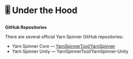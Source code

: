 # 🎚 Under the Hood

**GitHub Repositories**

There are several official Yarn Spinner GitHub repositories:

* Yarn Spinner Core — [YarnSpinnerTool/YarnSpinner](https://github.com/YarnSpinnerTool/YarnSpinner)
* Yarn Spinner Unity — YarnSpinnerTool/YarnSpinner-Unity
